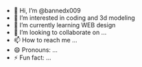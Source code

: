 - 👋 Hi, I’m @bannedx009
- 👀 I’m interested in coding and 3d modeling
- 🌱 I’m currently learning WEB design
- 💞️ I’m looking to collaborate on ...
- 📫 How to reach me ...
- 😄 Pronouns: ...
- ⚡ Fun fact: ...

<!---
bannedx009/bannedx009 is a ✨ special ✨ repository because its `README.md` (this file) appears on your GitHub profile.
You can click the Preview link to take a look at your changes.
--->
